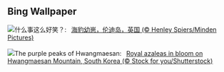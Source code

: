 ## Bing Wallpaper
![](https://www.bing.com/th?id=OHR.SealLaughing_ZH-CN5809094643_UHD.jpg&w=1000)什么事这么好笑？:&nbsp;&ensp;[海豹幼崽，伦迪岛，英国 (© Henley Spiers/Minden Pictures)](https://www.bing.com/th?id=OHR.SealLaughing_ZH-CN5809094643_UHD.jpg)
<br><br/>
![](https://www.bing.com/th?id=OHR.HwangmaesanAzaleas_EN-US0649441292_UHD.jpg&w=1000)The purple peaks of Hwangmaesan:&nbsp;&ensp;[Royal azaleas in bloom on Hwangmaesan Mountain, South Korea (© Stock for you/Shutterstock)](https://www.bing.com/th?id=OHR.HwangmaesanAzaleas_EN-US0649441292_UHD.jpg)
<br><br/>
